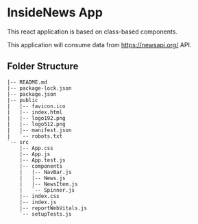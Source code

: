 # InsideNews App

This react application is based on class-based components.

This application will consume data from <https://newsapi.org/> API.

## Folder Structure

```
|-- README.md
|-- package-lock.json
|-- package.json
|-- public
|   |-- favicon.ico
|   |-- index.html
|   |-- logo192.png
|   |-- logo512.png
|   |-- manifest.json
|   `-- robots.txt
`-- src
    |-- App.css
    |-- App.js
    |-- App.test.js
    |-- components
    |   |-- NavBar.js
    |   |-- News.js
    |   |-- NewsItem.js
    |   `-- Spinner.js
    |-- index.css
    |-- index.js
    |-- reportWebVitals.js
    `-- setupTests.js
```
